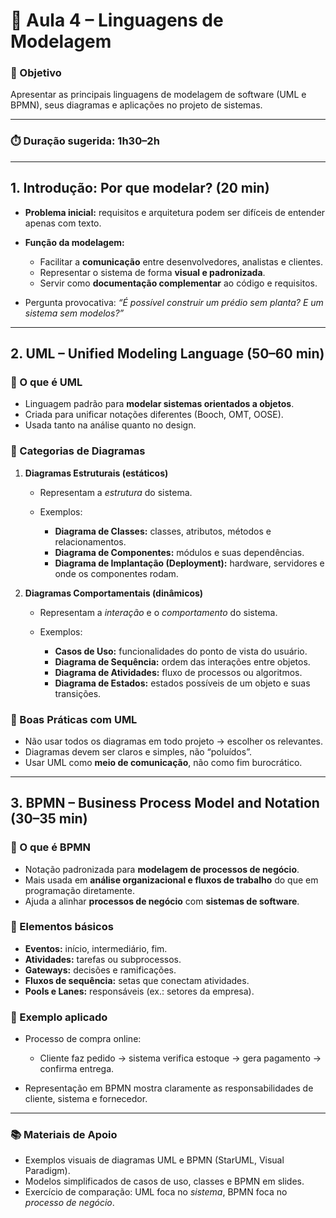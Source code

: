 # 📍 Aula 4 – Linguagens de Modelagem

### 🎯 Objetivo

Apresentar as principais linguagens de modelagem de software (UML e BPMN), seus diagramas e aplicações no projeto de sistemas.

---

### ⏱️ Duração sugerida: 1h30–2h

---

## 1. Introdução: Por que modelar? (20 min)

* **Problema inicial:** requisitos e arquitetura podem ser difíceis de entender apenas com texto.
* **Função da modelagem:**

  * Facilitar a **comunicação** entre desenvolvedores, analistas e clientes.
  * Representar o sistema de forma **visual e padronizada**.
  * Servir como **documentação complementar** ao código e requisitos.
* Pergunta provocativa: *“É possível construir um prédio sem planta? E um sistema sem modelos?”*

---

## 2. UML – Unified Modeling Language (50–60 min)

### 🔹 O que é UML

* Linguagem padrão para **modelar sistemas orientados a objetos**.
* Criada para unificar notações diferentes (Booch, OMT, OOSE).
* Usada tanto na análise quanto no design.

### 🔹 Categorias de Diagramas

1. **Diagramas Estruturais (estáticos)**

   * Representam a *estrutura* do sistema.
   * Exemplos:

     * **Diagrama de Classes:** classes, atributos, métodos e relacionamentos.
     * **Diagrama de Componentes:** módulos e suas dependências.
     * **Diagrama de Implantação (Deployment):** hardware, servidores e onde os componentes rodam.

2. **Diagramas Comportamentais (dinâmicos)**

   * Representam a *interação* e o *comportamento* do sistema.
   * Exemplos:

     * **Casos de Uso:** funcionalidades do ponto de vista do usuário.
     * **Diagrama de Sequência:** ordem das interações entre objetos.
     * **Diagrama de Atividades:** fluxo de processos ou algoritmos.
     * **Diagrama de Estados:** estados possíveis de um objeto e suas transições.

### 🔹 Boas Práticas com UML

* Não usar todos os diagramas em todo projeto → escolher os relevantes.
* Diagramas devem ser claros e simples, não “poluídos”.
* Usar UML como **meio de comunicação**, não como fim burocrático.

---

## 3. BPMN – Business Process Model and Notation (30–35 min)

### 🔹 O que é BPMN

* Notação padronizada para **modelagem de processos de negócio**.
* Mais usada em **análise organizacional e fluxos de trabalho** do que em programação diretamente.
* Ajuda a alinhar **processos de negócio** com **sistemas de software**.

### 🔹 Elementos básicos

* **Eventos:** início, intermediário, fim.
* **Atividades:** tarefas ou subprocessos.
* **Gateways:** decisões e ramificações.
* **Fluxos de sequência:** setas que conectam atividades.
* **Pools e Lanes:** responsáveis (ex.: setores da empresa).

### 🔹 Exemplo aplicado

* Processo de compra online:

  * Cliente faz pedido → sistema verifica estoque → gera pagamento → confirma entrega.
* Representação em BPMN mostra claramente as responsabilidades de cliente, sistema e fornecedor.

---

### 📚 Materiais de Apoio

* Exemplos visuais de diagramas UML e BPMN (StarUML, Visual Paradigm).
* Modelos simplificados de casos de uso, classes e BPMN em slides.
* Exercício de comparação: UML foca no *sistema*, BPMN foca no *processo de negócio*.


